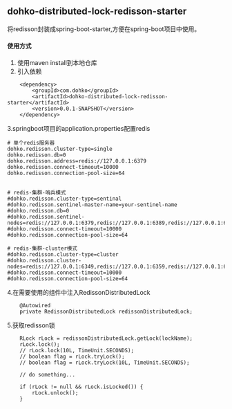 
dohko-distributed-lock-redisson-starter
---
将redisson封装成spring-boot-starter,方便在spring-boot项目中使用。

#### 使用方式
1. 使用maven install到本地仓库
2. 引入依赖
```
    <dependency>
        <groupId>com.dohko</groupId>
        <artifactId>dohko-distributed-lock-redisson-starter</artifactId>
        <version>0.0.1-SNAPSHOT</version>
    </dependency>
```
3.springboot项目的application.properties配置redis
```
# 单个redis服务器
dohko.redisson.cluster-type=single
dohko.redisson.db=0
dohko.redisson.address=redis://127.0.0.1:6379
dohko.redisson.connect-timeout=10000
dohko.redisson.connection-pool-size=64


# redis-集群-哨兵模式
#dohko.redisson.cluster-type=sentinal
#dohko.redisson.sentinel-master-name=your-sentinel-name
#dohko.redisson.db=0
#dohko.redisson.sentinel-nodes=redis://127.0.0.1:6379,redis://127.0.0.1:6389,redis://127.0.0.1:6399
#dohko.redisson.connect-timeout=10000
#dohko.redisson.connection-pool-size=64

# redis-集群-cluster模式
#dohko.redisson.cluster-type=cluster
#dohko.redisson.cluster-nodes=redis://127.0.0.1:6349,redis://127.0.0.1:6359,redis://127.0.0.1:6369,redis://127.0.0.1:6379,redis://127.0.0.1:6389,redis://127.0.0.1:6399
#dohko.redisson.connect-timeout=10000
#dohko.redisson.connection-pool-size=64
```

4.在需要使用的组件中注入RedissonDistributedLock
```
    @Autowired
    private RedissonDistributedLock redissonDistributedLock;
```
5.获取redisson锁
```
    RLock rLock = redissonDistributedLock.getLock(lockName);
    rLock.lock();
    // rLock.lock(10L, TimeUnit.SECONDS);
    // boolean flag = rLock.tryLock();
    // boolean flag = rLock.tryLock(10L, TimeUnit.SECONDS);
    
    // do something...
    
    if (rLock != null && rLock.isLocked()) {
        rLock.unlock();
    }
```

